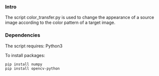 ### Intro
The script color_transfer.py is used to change the appearance of a source image according to the color pattern of a target image.

### Dependencies 
The script requires:
Python3

To install packages:

	pip install numpy
	pip install opencv-python


